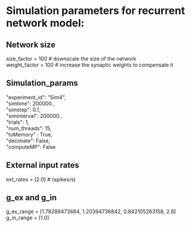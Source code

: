 # Simulation parameters for recurrent network model:

## Network size
size_factor = 100 # downscale the size of the network <br>
weight_factor = 100 # increase the synaptic weights to compensate it

## Simulation_params
"experiment_id": "Sim4", <br>
"simtime": 200000., <br>
"simstep": 0.1, <br>
"siminterval": 200000., <br>
"trials": 1, <br>
"num_threads": 15, <br>
"toMemory" : True,<br>
"decimate": False, <br>
"computeMP": False <br>

## External input rates
ext_rates = [2.0] # (spikes/s)

## g_ex and g_in
g_ex_range = [1.78289473684, 1.20394736842, 0.842105263158, 2.8] <br>
g_in_range = [1.0] <br>
